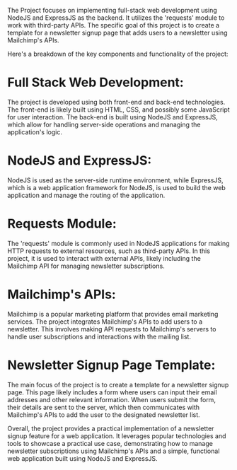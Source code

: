 The Project focuses on implementing full-stack web development using NodeJS and ExpressJS as the backend. It utilizes the 'requests' module to work with third-party APIs. The specific goal of this project is to create a template for a newsletter signup page that adds users to a newsletter using Mailchimp's APIs.

Here's a breakdown of the key components and functionality of the project:
# Full Stack Web Development: 
The project is developed using both front-end and back-end technologies. The front-end is likely built using HTML, CSS, and possibly some JavaScript for user interaction. The back-end is built using NodeJS and ExpressJS, which allow for handling server-side operations and managing the application's logic.
# NodeJS and ExpressJS:
NodeJS is used as the server-side runtime environment, while ExpressJS, which is a web application framework for NodeJS, is used to build the web application and manage the routing of the application.
# Requests Module: 
The 'requests' module is commonly used in NodeJS applications for making HTTP requests to external resources, such as third-party APIs. In this project, it is used to interact with external APIs, likely including the Mailchimp API for managing newsletter subscriptions.
# Mailchimp's APIs: 
Mailchimp is a popular marketing platform that provides email marketing services. The project integrates Mailchimp's APIs to add users to a newsletter. This involves making API requests to Mailchimp's servers to handle user subscriptions and interactions with the mailing list.
# Newsletter Signup Page Template:
The main focus of the project is to create a template for a newsletter signup page. This page likely includes a form where users can input their email addresses and other relevant information. When users submit the form, their details are sent to the server, which then communicates with Mailchimp's APIs to add the user to the designated newsletter list.

Overall, the project provides a practical implementation of a newsletter signup feature for a web application. It leverages popular technologies and tools to showcase a practical use case, demonstrating how to manage newsletter subscriptions using Mailchimp's APIs and a simple, functional web application built using NodeJS and ExpressJS.
